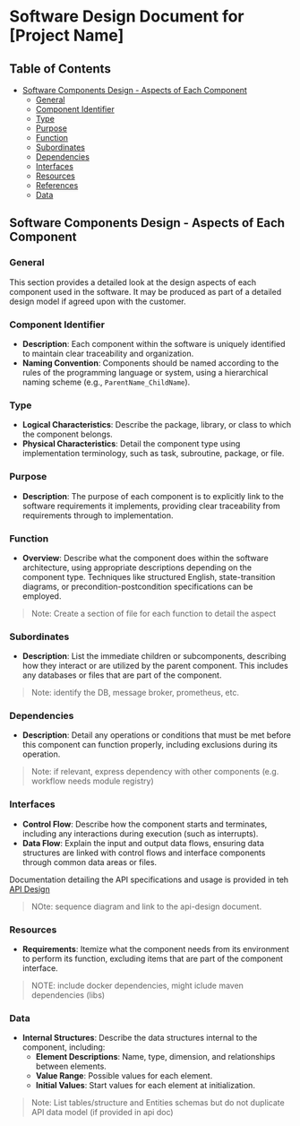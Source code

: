 # Software Design Document for [Project Name]

## Table of Contents
- [Software Components Design - Aspects of Each Component](#software-components-design---aspects-of-each-component)
    - [General](#general)
    - [Component Identifier](#component-identifier)
    - [Type](#type)
    - [Purpose](#purpose)
    - [Function](#function)
    - [Subordinates](#subordinates)
    - [Dependencies](#dependencies)
    - [Interfaces](#interfaces)
    - [Resources](#resources)
    - [References](#references)
    - [Data](#data)

## Software Components Design - Aspects of Each Component

### General
This section provides a detailed look at the design aspects of each component used in the software. It may be produced as part of a detailed design model if agreed upon with the customer.

### Component Identifier
- **Description**: Each component within the software is uniquely identified to maintain clear traceability and organization.
- **Naming Convention**: Components should be named according to the rules of the programming language or system, using a hierarchical naming scheme (e.g., `ParentName_ChildName`).

### Type
- **Logical Characteristics**: Describe the package, library, or class to which the component belongs.
- **Physical Characteristics**: Detail the component type using implementation terminology, such as task, subroutine, package, or file.

### Purpose
- **Description**: The purpose of each component is to explicitly link to the software requirements it implements, providing clear traceability from requirements through to implementation.

### Function
- **Overview**: Describe what the component does within the software architecture, using appropriate descriptions depending on the component type. Techniques like structured English, state-transition diagrams, or precondition-postcondition specifications can be employed.

> Note: Create a section of file for each function to detail the aspect 

### Subordinates
- **Description**: List the immediate children or subcomponents, describing how they interact or are utilized by the parent component. This includes any databases or files that are part of the component.

> Note: identify the DB, message broker, prometheus, etc.

### Dependencies
- **Description**: Detail any operations or conditions that must be met before this component can function properly, including exclusions during its operation.

> Note: if relevant, express dependency with other components (e.g. workflow needs module registry)

### Interfaces
- **Control Flow**: Describe how the component starts and terminates, including any interactions during execution (such as interrupts).
- **Data Flow**: Explain the input and output data flows, ensuring data structures are linked with control flows and interface components through common data areas or files.

Documentation detailing the API specifications and usage is provided in teh [API Design](./docs/design/api_design.md)

> NOte: sequence diagram and link to the api-design document.


### Resources
- **Requirements**: Itemize what the component needs from its environment to perform its function, excluding items that are part of the component interface.

> NOTE: include docker dependencies, might iclude maven dependencies (libs)


### Data
- **Internal Structures**: Describe the data structures internal to the component, including:
    - **Element Descriptions**: Name, type, dimension, and relationships between elements.
    - **Value Range**: Possible values for each element.
    - **Initial Values**: Start values for each element at initialization.

>Note: List tables/structure and Entities schemas but do not duplicate API data model (if provided in api doc)